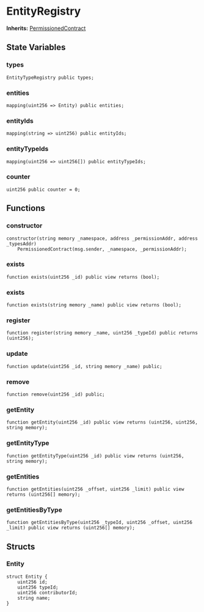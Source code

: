 # EntityRegistry
**Inherits:**
[PermissionedContract](/contracts/PermissionedContract#31)


## State Variables
### types

```solidity
EntityTypeRegistry public types;
```


### entities

```solidity
mapping(uint256 => Entity) public entities;
```


### entityIds

```solidity
mapping(string => uint256) public entityIds;
```


### entityTypeIds

```solidity
mapping(uint256 => uint256[]) public entityTypeIds;
```


### counter

```solidity
uint256 public counter = 0;
```


## Functions
### constructor


```solidity
constructor(string memory _namespace, address _permissionAddr, address _typesAddr)
    PermissionedContract(msg.sender, _namespace, _permissionAddr);
```

### exists


```solidity
function exists(uint256 _id) public view returns (bool);
```

### exists


```solidity
function exists(string memory _name) public view returns (bool);
```

### register


```solidity
function register(string memory _name, uint256 _typeId) public returns (uint256);
```

### update


```solidity
function update(uint256 _id, string memory _name) public;
```

### remove


```solidity
function remove(uint256 _id) public;
```

### getEntity


```solidity
function getEntity(uint256 _id) public view returns (uint256, uint256, string memory);
```

### getEntityType


```solidity
function getEntityType(uint256 _id) public view returns (uint256, string memory);
```

### getEntities


```solidity
function getEntities(uint256 _offset, uint256 _limit) public view returns (uint256[] memory);
```

### getEntitiesByType


```solidity
function getEntitiesByType(uint256 _typeId, uint256 _offset, uint256 _limit) public view returns (uint256[] memory);
```

## Structs
### Entity

```solidity
struct Entity {
    uint256 id;
    uint256 typeId;
    uint256 contributorId;
    string name;
}
```

